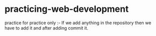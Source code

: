 # practicing-web-development
practice
for practice only :-  If we add anything in the repository then we have to add it and after adding commit it.